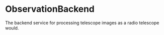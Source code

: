 # ObservationBackend
The backend service for processing telescope images as a radio telescope would.
